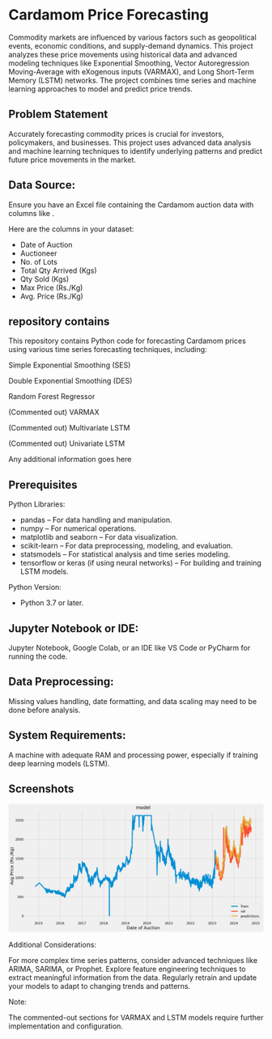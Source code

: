 
# Cardamom Price Forecasting

Commodity markets are influenced by various factors such as geopolitical events, economic conditions, and supply-demand dynamics. This project analyzes these price movements using historical data and advanced modeling techniques like Exponential Smoothing, Vector Autoregression Moving-Average with eXogenous inputs (VARMAX), and Long Short-Term Memory (LSTM) networks. The project combines time series and machine learning approaches to model and predict price trends.


##  Problem Statement
Accurately forecasting commodity prices is crucial for investors, policymakers, and businesses. This project uses advanced data analysis and machine learning techniques to identify underlying patterns and predict future price movements in the market.




## Data Source:
 Ensure you have an Excel file containing the Cardamom auction data with columns like .


 Here are the columns in your dataset:

- Date of Auction
- Auctioneer
- No. of Lots
- Total Qty Arrived (Kgs)
- Qty Sold (Kgs)
- Max Price (Rs./Kg)
- Avg. Price (Rs./Kg)



## repository contains 
This repository contains Python code for forecasting Cardamom prices using various time series forecasting techniques, including:

Simple Exponential Smoothing (SES)

Double Exponential Smoothing (DES)

Random Forest Regressor 

(Commented out) VARMAX 

(Commented out) Multivariate LSTM

(Commented out) Univariate LSTM


Any additional information goes here
## Prerequisites
Python Libraries:

- pandas – For data handling and manipulation.
- numpy – For numerical operations.
- matplotlib and seaborn – For data visualization.
- scikit-learn – For data preprocessing, modeling, and evaluation.
- statsmodels – For statistical analysis and time series modeling.
- tensorflow or keras (if using neural networks) – For building and training LSTM models.

Python Version:
- Python 3.7 or later.



## Jupyter Notebook or IDE:
 Jupyter Notebook, Google Colab, or an IDE like VS Code or PyCharm for running the code.

## Data Preprocessing:
 Missing values handling, date formatting, and data scaling may need to be done before analysis.

## System Requirements:
 A machine with adequate RAM and processing power, especially if training deep learning models (LSTM).
## Screenshots
![final output](download.png)


Additional Considerations:

For more complex time series patterns, consider advanced techniques like ARIMA, SARIMA, or Prophet.
Explore feature engineering techniques to extract meaningful information from the data.
Regularly retrain and update your models to adapt to changing trends and patterns.

Note:

The commented-out sections for VARMAX and LSTM models require further implementation and configuration.

